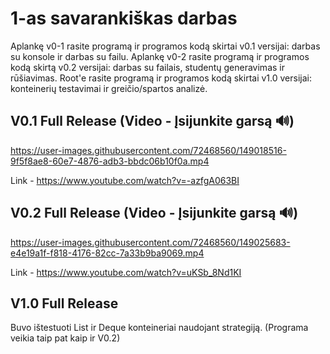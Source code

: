 # 1-as savarankiškas darbas

Aplankę v0-1 rasite programą ir programos kodą skirtai v0.1 versijai: darbas su konsole ir darbas su failu. Aplankę v0-2 rasite programą ir programos kodą skirtą v0.2 versijai: darbas su failais, studentų generavimas ir rūšiavimas. Root'e rasite programą ir programos kodą skirtai v1.0 versijai: konteinerių testavimai ir greičio/spartos analizė.

## V0.1 Full Release (Video - Įsijunkite garsą 🔊)

https://user-images.githubusercontent.com/72468560/149018516-9f5f8ae8-60e7-4876-adb3-bbdc06b10f0a.mp4

Link - https://www.youtube.com/watch?v=-azfgA063BI

## V0.2 Full Release (Video - Įsijunkite garsą 🔊)

https://user-images.githubusercontent.com/72468560/149025683-e4e19a1f-f818-4176-82cc-7a33b9ba9069.mp4

Link - https://www.youtube.com/watch?v=uKSb_8Nd1KI

## V1.0 Full Release

Buvo ištestuoti List ir Deque konteineriai naudojant strategiją. (Programa veikia taip pat kaip ir V0.2)

